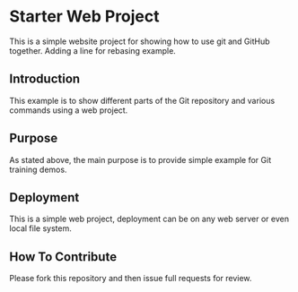 # Starter Web Project

This is a simple website project for showing how to use git and GitHub together.
Adding a line for rebasing example.

## Introduction

This example is to  show different parts of the Git repository and various commands using a web project.

## Purpose

As stated above, the main purpose is to provide simple example for Git training demos.

## Deployment

This is a simple web project, deployment can be on any web server or even local file system.

## How To Contribute

Please fork this repository and then issue full requests for review.